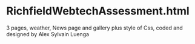 # RichfieldWebtechAssessment.html
3 pages, weather, News page and gallery plus style of Css, coded and designed by Alex Sylvain Luenga
